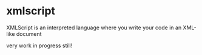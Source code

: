 # xmlscript
XMLScript is an interpreted language where you write your code in an XML-like document

very work in progress still!
